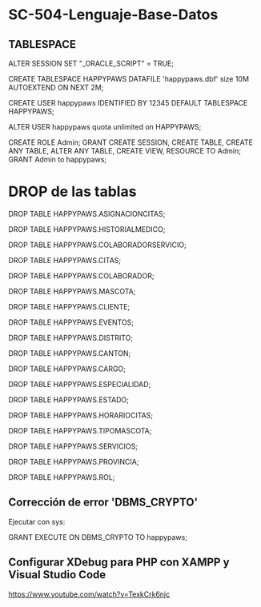 # SC-504-Lenguaje-Base-Datos

## TABLESPACE

ALTER SESSION SET "_ORACLE_SCRIPT" = TRUE;

CREATE TABLESPACE HAPPYPAWS
   DATAFILE 'happypaws.dbf'
   size 10M
   AUTOEXTEND ON NEXT 2M;
   
CREATE USER happypaws IDENTIFIED BY 12345
    DEFAULT TABLESPACE HAPPYPAWS;
	
ALTER USER happypaws quota unlimited on HAPPYPAWS;

CREATE ROLE Admin;
GRANT CREATE SESSION, CREATE TABLE, CREATE ANY TABLE, ALTER ANY TABLE, CREATE VIEW, RESOURCE TO Admin;
GRANT Admin to happypaws;

# DROP de las tablas

DROP TABLE HAPPYPAWS.ASIGNACIONCITAS;

DROP TABLE HAPPYPAWS.HISTORIALMEDICO;

DROP TABLE HAPPYPAWS.COLABORADORSERVICIO;

DROP TABLE HAPPYPAWS.CITAS;

DROP TABLE HAPPYPAWS.COLABORADOR;

DROP TABLE HAPPYPAWS.MASCOTA;

DROP TABLE HAPPYPAWS.CLIENTE;

DROP TABLE HAPPYPAWS.EVENTOS;

DROP TABLE HAPPYPAWS.DISTRITO;

DROP TABLE HAPPYPAWS.CANTON;

DROP TABLE HAPPYPAWS.CARGO;

DROP TABLE HAPPYPAWS.ESPECIALIDAD;

DROP TABLE HAPPYPAWS.ESTADO;

DROP TABLE HAPPYPAWS.HORARIOCITAS;

DROP TABLE HAPPYPAWS.TIPOMASCOTA;

DROP TABLE HAPPYPAWS.SERVICIOS;

DROP TABLE HAPPYPAWS.PROVINCIA;

DROP TABLE HAPPYPAWS.ROL;

## Corrección de error 'DBMS_CRYPTO'

Ejecutar con sys:

GRANT EXECUTE ON DBMS_CRYPTO TO happypaws;

## Configurar XDebug para PHP con XAMPP y Visual Studio Code
https://www.youtube.com/watch?v=TexkCrk6njc
